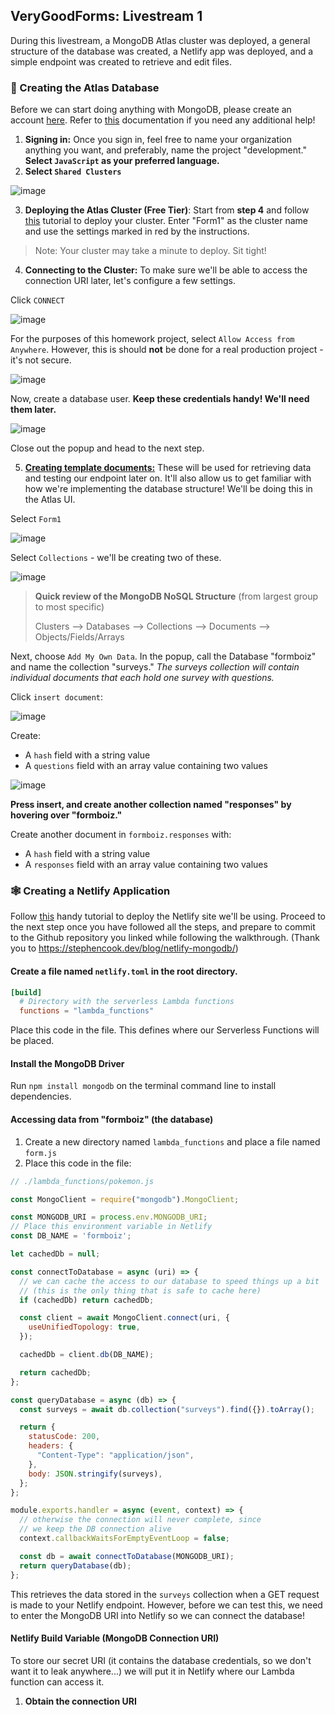 ## VeryGoodForms: Livestream 1

During this livestream, a MongoDB Atlas cluster was deployed, a general structure of the database was created, a Netlify app was deployed, and a simple endpoint was created to retrieve and edit files.

### :leaves: Creating the Atlas Database

Before we can start doing anything with MongoDB, please create an account [here](https://account.mongodb.com/account/login). Refer to [this](https://docs.atlas.mongodb.com/tutorial/create-atlas-account) documentation if you need any additional help!

1. **Signing in:** Once you sign in, feel free to name your organization anything you want, and preferably, name the project "development." **Select `JavaScript` as your preferred language.**
2. **Select `Shared Clusters`**

![image](https://user-images.githubusercontent.com/69332964/104662232-5b32b680-5698-11eb-918a-54df23cd3314.png)

3. **Deploying the Atlas Cluster (Free Tier)**: Start from **step 4** and follow [this](https://docs.atlas.mongodb.com/tutorial/deploy-free-tier-cluster) tutorial to deploy your cluster. Enter "Form1" as the cluster name and use the settings marked in red by the instructions.

> Note: Your cluster may take a minute to deploy. Sit tight!



4. **Connecting to the Cluster:** To make sure we'll be able to access the connection URI later, let's configure a few settings.

Click `CONNECT`

![image](https://user-images.githubusercontent.com/69332964/104664519-748a3180-569d-11eb-920d-ad07058a2003.png)

For the purposes of this homework project, select `Allow Access from Anywhere`.  However, this is should **not** be done for a real production project - it's not secure.

![image](https://user-images.githubusercontent.com/69332964/104662645-486cb180-5699-11eb-9d28-4f687ef8a3c6.png)

Now, create a database user. **Keep these credentials handy! We'll need them later.**

![image](https://user-images.githubusercontent.com/69332964/104662775-82d64e80-5699-11eb-8caf-0a3c4013ada3.png)

Close out the popup and head to the next step.



5. [**Creating template documents:**](https://docs.atlas.mongodb.com/tutorial/insert-data-into-your-cluster) These will be used for retrieving data and testing our endpoint later on. It'll also allow us to get familiar with how we're implementing the database structure! We'll be doing this in the Atlas UI.

Select `Form1`

![image](https://user-images.githubusercontent.com/69332964/104663025-16a81a80-569a-11eb-8782-12ea9dd91f87.png)

Select `Collections` - we'll be creating two of these.

![image](https://user-images.githubusercontent.com/69332964/104664542-853aa780-569d-11eb-874a-54344b872522.png)

> **Quick review of the MongoDB NoSQL Structure** (from largest group to most specific)
>
> Clusters --> Databases --> Collections --> Documents --> Objects/Fields/Arrays



Next, choose `Add My Own Data`. In the popup, call the Database "formboiz" and name the collection "surveys." *The surveys collection will contain individual documents that each hold one survey with questions.*

Click `insert document`:

![image](https://user-images.githubusercontent.com/69332964/104663565-43a8fd00-569b-11eb-9afe-0946bfe6c64f.png)

Create:

* A `hash` field with a string value
* A `questions` field with an array value containing two values

![image](https://user-images.githubusercontent.com/69332964/104663785-bd40eb00-569b-11eb-9237-9b9852324f88.png)

**Press insert, and create another collection named "responses" by hovering over "formboiz."**

Create another document in `formboiz.responses` with:

* A `hash` field with a string value
* A `responses` field with an array value containing two values



### :spider_web: Creating a Netlify Application

Follow [this](https://www.netlify.com/blog/2016/09/29/a-step-by-step-guide-deploying-on-netlify/) handy tutorial to deploy the Netlify site we'll be using. Proceed to the next step once you have followed all the steps, and prepare to commit to the Github repository you linked while following the walkthrough. (Thank you to https://stephencook.dev/blog/netlify-mongodb/)



#### Create a file named `netlify.toml` in the root directory.

```toml
[build]
  # Directory with the serverless Lambda functions
  functions = "lambda_functions"
```

Place this code in the file. This defines where our Serverless Functions will be placed.



#### Install the MongoDB Driver

Run `npm install mongodb` on the terminal command line to install dependencies.



#### Accessing data from "formboiz" (the database)

1. Create a new directory named `lambda_functions` and place a file named `form.js`
2. Place this code in the file:

```js
// ./lambda_functions/pokemon.js

const MongoClient = require("mongodb").MongoClient;

const MONGODB_URI = process.env.MONGODB_URI;
// Place this environment variable in Netlify
const DB_NAME = 'formboiz';

let cachedDb = null;

const connectToDatabase = async (uri) => {
  // we can cache the access to our database to speed things up a bit
  // (this is the only thing that is safe to cache here)
  if (cachedDb) return cachedDb;

  const client = await MongoClient.connect(uri, {
    useUnifiedTopology: true,
  });

  cachedDb = client.db(DB_NAME);

  return cachedDb;
};

const queryDatabase = async (db) => {
  const surveys = await db.collection("surveys").find({}).toArray();

  return {
    statusCode: 200,
    headers: {
      "Content-Type": "application/json",
    },
    body: JSON.stringify(surveys),
  };
};

module.exports.handler = async (event, context) => {
  // otherwise the connection will never complete, since
  // we keep the DB connection alive
  context.callbackWaitsForEmptyEventLoop = false;

  const db = await connectToDatabase(MONGODB_URI);
  return queryDatabase(db);
};
```

This retrieves the data stored in the `surveys` collection when a GET request is made to your Netlify endpoint. However, before we can test this, we need to enter the MongoDB URI into Netlify so we can connect the database!



#### Netlify Build Variable (MongoDB Connection URI)

To store our secret URI (it contains the database credentials, so we don't want it to leak anywhere...) we will put it in Netlify where our Lambda function can access it.

1. **Obtain the connection URI**
